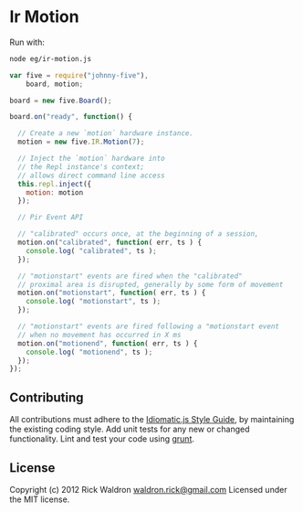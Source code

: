 # Ir Motion

Run with:
```bash
node eg/ir-motion.js
```


```javascript
var five = require("johnny-five"),
    board, motion;

board = new five.Board();

board.on("ready", function() {

  // Create a new `motion` hardware instance.
  motion = new five.IR.Motion(7);

  // Inject the `motion` hardware into
  // the Repl instance's context;
  // allows direct command line access
  this.repl.inject({
    motion: motion
  });

  // Pir Event API

  // "calibrated" occurs once, at the beginning of a session,
  motion.on("calibrated", function( err, ts ) {
    console.log( "calibrated", ts );
  });

  // "motionstart" events are fired when the "calibrated"
  // proximal area is disrupted, generally by some form of movement
  motion.on("motionstart", function( err, ts ) {
    console.log( "motionstart", ts );
  });

  // "motionstart" events are fired following a "motionstart event
  // when no movement has occurred in X ms
  motion.on("motionend", function( err, ts ) {
    console.log( "motionend", ts );
  });
});

```













## Contributing
All contributions must adhere to the [Idiomatic.js Style Guide](https://github.com/rwldrn/idiomatic.js),
by maintaining the existing coding style. Add unit tests for any new or changed functionality. Lint and test your code using [grunt](https://github.com/cowboy/grunt).

## License
Copyright (c) 2012 Rick Waldron <waldron.rick@gmail.com>
Licensed under the MIT license.
